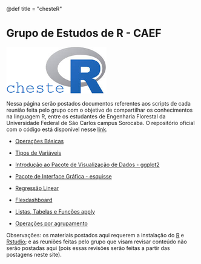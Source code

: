 @def title = "chesteR"

# Grupo de Estudos de R - CAEF

![](https://github.com/Gabrielforest/grupo_estudos_chesteR/blob/main/logo_chesteR.png?raw=true)

Nessa página serão postados documentos referentes aos scripts de cada reunião feita pelo grupo com o objetivo de compartilhar os conhecimentos na linguagem R, entre os estudantes de Engenharia Florestal da Universidade Federal de São Carlos campus Sorocaba. O repositório oficial com o código está disponível nesse [link](https://github.com/Gabrielforest/grupo_estudos_chesteR).

-   [Operações Básicas](/menu1/)

-   [Tipos de Variáveis](/menu2/)

-   [Introdução ao Pacote de Visualização de Dados - ggplot2](/menu3/)

-   [Pacote de Interface Gráfica - esquisse](/menu4/)

-   [Regressão Linear](/menu5/)

-   [Flexdashboard](/menu6/)

-   [Listas, Tabelas e Funções apply](/menu7/)

-   [Operações por agrupamento](/menu8/)

 Observações: os materiais postados aqui requerem a instalação do [R](https://cran.r-project.org/) e [Rstudio](https://www.rstudio.com/products/rstudio/download/#download); e as reuniões feitas pelo grupo que visam revisar conteúdo não serão postadas aqui (pois essas revisões serão feitas a partir das postagens neste site).